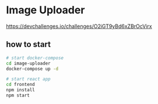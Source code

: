 # Image Uploader

https://devchallenges.io/challenges/O2iGT9yBd6xZBrOcVirx

## how to start

```sh
# start docker-compose
cd image-uploader
docker-compose up -d

# start react app
cd frontend
npm install
npm start
```
